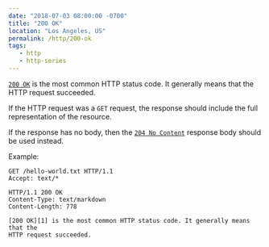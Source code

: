 ```yaml
---
date: "2018-07-03 08:00:00 -0700"
title: "200 OK"
location: "Los Angeles, US"
permalink: /http/200-ok
tags:
   - http
   - http-series
---
```



[`200 OK`][1] is the most common HTTP status code. It generally means that the
HTTP request succeeded.

If the HTTP request was a `GET` request, the response should include the full
representation of the resource.

If the response has no body, then the [`204 No Content`][2] response body
should be used instead.

Example:

```http
GET /hello-world.txt HTTP/1.1
Accept: text/*
```

```http
HTTP/1.1 200 OK
Content-Type: text/markdown
Content-Length: 778 

[200 OK][1] is the most common HTTP status code. It generally means that the
HTTP request succeeded.
```

[1]: https://tools.ietf.org/html/rfc7231#section-6.3.1
[2]: /http/204-no-content
